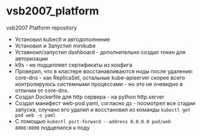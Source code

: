 # vsb2007_platform
vsb2007 Platform repository

- Установил kubectl и автодополнение
- Установил и Запустил minikube
- Уставноил/запустил dashboard - дополнительно создал токен для авторизации
- k9s - не подцепляет сертификаты из конфига
- Проверил, что в кластере восстанавливаются ноды после удаления: core-dns - как ReplicaSet, остальные kube-apiserver
  скорее всего контролируюсь системными процессами - но это не очевидно в отличии от core-dns.
- Создал Dockerfile для http сервера - на python http.server
- Создал манифест web-pod.yaml, согласно дз - посмотрел все стадии запуска, случано его удалил и восстановил из команды `kubectl get pod web -o yaml`
- С помощью `kubectl port-forward --address 0.0.0.0 pod/web 8000:8000` подцепился к поду
